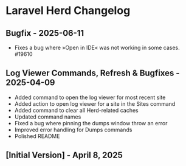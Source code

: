# Laravel Herd Changelog

## Bugfix - 2025-06-11
- Fixes a bug where »Open in IDE« was not working in some cases. #19610


## Log Viewer Commands, Refresh & Bugfixes - 2025-04-09

- Added command to open the log viewer for most recent site
- Added action to open log viewer for a site in the Sites command
- Added command to clear all Herd-related caches
- Updated command names
- Fixed a bug where pinning the dumps window throw an error
- Improved error handling for Dumps commands
- Polished README


## [Initial Version] - April 8, 2025
